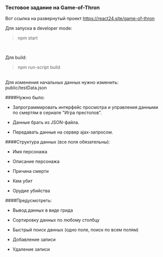 ### Тестовое задание на Game-of-Thron

Вот ссылка на развернутый проект https://react24.site/game-of-thron

Для запуска в developer mode:</br>
> npm start </br>
</br>

Для build:</br>
> npm run-script build</br>
</br>
Для изменения начальных данных нужно изменить:</br>
public/testData.json</br>


####Нужно было:</br>
- Запрограммировать интерфейс просмотра и управления данными по смертям в сериале "Игра престолов".

- Данные брать из JSON-файла.

- Передавать данные на сервер ajax-запросом.

####Структура данных (все поля обязательны):

- Имя персонажа

- Описание персонажа

- Причина смерти

- Кем убит

- Орудие убийства

####Предусмотреть:

- Вывод данных в виде грида

- Сортировку данных по любому столбцу

- Быстрый поиск данных (одно поле, поиск по всем полям)

- Добавление записи

- Удаление записи
